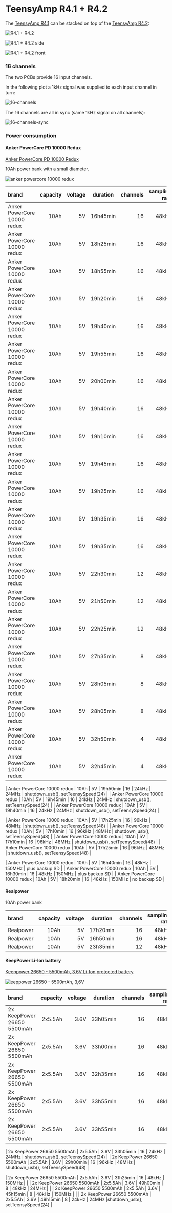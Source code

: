 # TeensyAmp R4.1 + R4.2

The [TeensyAmp R4.1](../R4.1) can be stacked on top of the [TeensyAmp
R4.2](../R4.2):

![R4.1 + R4.2](images/Teensy_Amp-R41-R42.png)

![R4.1 + R4.2 side](images/Teensy_Amp-R41-R42-side.png)

![R4.1 + R4.2 front](images/Teensy_Amp-R41-R42-front.png)


### 16 channels

The two PCBs provide 16 input channels.

In the following plot a 1kHz signal was supplied to each input channel in turn:

![16-channels](images/16channels-traces.png)

The 16 channels are all in sync (same 1kHz signal on all channels):

![16-channels-sync](images/16channels-sync-traces.png)


### Power consumption

#### Anker PowerCore PD 10000 Redux

[Anker PowerCore PD 10000 Redux](https://support.anker.com/s/product/a085g000004x2B1AAI/powercore-10000-pd-redux)

10Ah power bank with a small diameter.

![anker powercore 10000 redux](https://support.anker.com/sfc/servlet.shepherd/version/renditionDownload?rendition=ORIGINAL_Jpg&versionId=0685g000007gY4p&operationContext=CHATTER&contentId=05T5g00000MSYpG)


| brand                       | capacity | voltage | duration | channels | sampling rate | CPU speed | comment        |
| :-------------------------- | -------: | ------: | -------- | -------: | ------------: | --------: | :------------- |
| Anker PowerCore 10000 redux |     10Ah |      5V | 16h45min |       16 |         48kHz |    600MHz |                |
| Anker PowerCore 10000 redux |     10Ah |      5V | 18h25min |       16 |         48kHz |    150MHz |                |
| Anker PowerCore 10000 redux |     10Ah |      5V | 18h55min |       16 |         48kHz |    150MHz | shutdown_usb() |
| Anker PowerCore 10000 redux |     10Ah |      5V | 19h20min |       16 |         48kHz |     24MHz | Serial.end()   |
| Anker PowerCore 10000 redux |     10Ah |      5V | 19h40min |       16 |         48kHz |     24MHz | Serial.end(), setTeensySpeed(24)   |
| Anker PowerCore 10000 redux |     10Ah |      5V | 19h55min |       16 |         48kHz |     24MHz | shutdown_usb() |
| Anker PowerCore 10000 redux |     10Ah |      5V | 20h00min |       16 |         48kHz |     24MHz | shutdown_usb(), setTeensySpeed(24) |
| Anker PowerCore 10000 redux |     10Ah |      5V | 19h40min |       16 |         48kHz |     24MHz | shutdown_usb(), setTeensySpeed(24) |
| Anker PowerCore 10000 redux |     10Ah |      5V | 19h10min |       16 |         48kHz |     24MHz | shutdown_usb(), setTeensySpeed(24) |
| Anker PowerCore 10000 redux |     10Ah |      5V | 19h45min |       16 |         48kHz |     24MHz | shutdown_usb(), setTeensySpeed(24) |
| Anker PowerCore 10000 redux |     10Ah |      5V | 19h25min |       16 |         48kHz |     24MHz | shutdown_usb(), setTeensySpeed(24) |
| Anker PowerCore 10000 redux |     10Ah |      5V | 19h35min |       16 |         48kHz |     24MHz |                |
| Anker PowerCore 10000 redux |     10Ah |      5V | 19h35min |       16 |         48kHz |     24MHz |                |
| Anker PowerCore 10000 redux |     10Ah |      5V | 22h30min |       12 |         48kHz |     24MHz |                |
| Anker PowerCore 10000 redux |     10Ah |      5V | 21h50min |       12 |         48kHz |     24MHz |                |
| Anker PowerCore 10000 redux |     10Ah |      5V | 22h25min |       12 |         48kHz |     24MHz |                |
| Anker PowerCore 10000 redux |     10Ah |      5V | 27h35min |        8 |         48kHz |     24MHz |                |
| Anker PowerCore 10000 redux |     10Ah |      5V | 28h05min |        8 |         48kHz |     24MHz |                |
| Anker PowerCore 10000 redux |     10Ah |      5V | 28h05min |        8 |         48kHz |     24MHz |                |
| Anker PowerCore 10000 redux |     10Ah |      5V | 32h50min |        4 |         48kHz |     24MHz |                |
| Anker PowerCore 10000 redux |     10Ah |      5V | 32h45min |        4 |         48kHz |     24MHz |                |

| Anker PowerCore 10000 redux |     10Ah |      5V | 19h50min |       16 |         24kHz |     24MHz | shutdown_usb(), setTeensySpeed(24) |
| Anker PowerCore 10000 redux |     10Ah |      5V | 19h45min |       16 |         24kHz |     24MHz | shutdown_usb(), setTeensySpeed(24) |
| Anker PowerCore 10000 redux |     10Ah |      5V | 19h40min |       16 |         24kHz |     24MHz | shutdown_usb(), setTeensySpeed(24) |

| Anker PowerCore 10000 redux |     10Ah |      5V | 17h25min |       16 |         96kHz |     48MHz | shutdown_usb(), setTeensySpeed(48) |
| Anker PowerCore 10000 redux |     10Ah |      5V | 17h10min |       16 |         96kHz |     48MHz | shutdown_usb(), setTeensySpeed(48) |
| Anker PowerCore 10000 redux |     10Ah |      5V | 17h10min |       16 |         96kHz |     48MHz | shutdown_usb(), setTeensySpeed(48) |
| Anker PowerCore 10000 redux |     10Ah |      5V | 17h25min |       16 |         96kHz |     48MHz | shutdown_usb(), setTeensySpeed(48) |


| Anker PowerCore 10000 redux |     10Ah |      5V | 16h40min |       16 |         48kHz |    150MHz | plus backup SD |
| Anker PowerCore 10000 redux |     10Ah |      5V | 16h30min |       16 |         48kHz |    150MHz | plus backup SD |
| Anker PowerCore 10000 redux |     10Ah |      5V | 18h20min |       16 |         48kHz |    150MHz |   no backup SD |



#### Realpower

10Ah power bank

| brand                       | capacity | voltage | duration | channels | sampling rate | CPU speed |
| :-------------------------- | -------: | ------: | -------- | -------: | ------------: | --------: |
| Realpower                   |     10Ah |      5V | 17h20min |       16 |         48kHz |    600MHz |
| Realpower                   |     10Ah |      5V | 16h50min |       16 |         48kHz |    600MHz |
| Realpower                   |     10Ah |      5V | 23h35min |       12 |         48kHz |     24MHz |


#### KeepPower Li-Ion battery

[Keeppower 26650 - 5500mAh, 3.6V Li-Ion protected battery](https://www.akkushop.de/de/keeppower-26650-li-ion-akku-5500mah-36v-bis-37v-masse-699x265mm-pcb-geschuetzt/?_gl=1*3tpsz6*_up*MQ..*_gs*MQ..&gclid=Cj0KCQiAo5u6BhDJARIsAAVoDWt3GoXz8Iy4VtOCWRfemFEa7uiMu-8cfNHHLCeWJMEUk6c8qhZRTr8aAmmdEALw_wcB)

![eeppower 26650 - 5500mAh, 3,6V](https://cdn03.plentymarkets.com/i9a0e0hd8l6w/item/images/12060/full/Keeppower-26650-5500mAh-3-6V-3-7V-mit-BMS-P2655C-.jpg)

| brand                       | capacity | voltage | duration | channels | sampling rate | CPU speed | comment        |
| :-------------------------- | -------: | ------: | -------- | -------: | ------------: | --------: | :------------- |
| 2x KeepPower 26650 5500mAh  |  2x5.5Ah |    3.6V | 33h05min |       16 |         48kHz |     24MHz |                |
| 2x KeepPower 26650 5500mAh  |  2x5.5Ah |    3.6V | 33h00min |       16 |         48kHz |     24MHz |                |
| 2x KeepPower 26650 5500mAh  |  2x5.5Ah |    3.6V | 32h35min |       16 |         48kHz |     24MHz | shutdown_usb(), setTeensySpeed(24) |
| 2x KeepPower 26650 5500mAh  |  2x5.5Ah |    3.6V | 33h55min |       16 |         48kHz |     24MHz | shutdown_usb(), setTeensySpeed(24), lost 8 channels |
| 2x KeepPower 26650 5500mAh  |  2x5.5Ah |    3.6V | 33h55min |       16 |         48kHz |     24MHz | shutdown_usb(), setTeensySpeed(24), lost 8 channels |

| 2x KeepPower 26650 5500mAh  |  2x5.5Ah |    3.6V | 33h05min |       16 |         24kHz |     24MHz | shutdown_usb(), setTeensySpeed(24) |
| 2x KeepPower 26650 5500mAh  |  2x5.5Ah |    3.6V | 29h00min |       16 |         96kHz |     48MHz | shutdown_usb(), setTeensySpeed(48) |

| 2x KeepPower 26650 5500mAh  |  2x5.5Ah |    3.6V | 31h25min |       16 |         48kHz |    150MHz |                |
| 2x KeepPower 26650 5500mAh  |  2x5.5Ah |    3.6V | 49h00min |        8 |         48kHz |     24MHz |                |
| 2x KeepPower 26650 5500mAh  |  2x5.5Ah |    3.6V | 45h15min |        8 |         48kHz |    150MHz |                |
| 2x KeepPower 26650 5500mAh  |  2x5.5Ah |    3.6V | 49h15min |        8 |         24kHz |     24MHz |shutdown_usb(), setTeensySpeed(24) |


